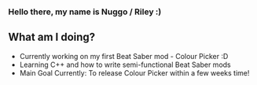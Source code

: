 ### Hello there, my name is Nuggo / Riley :)

## What am I doing?
- Currently working on my first Beat Saber mod - Colour Picker :D
- Learning C++ and how to write semi-functional Beat Saber mods
- Main Goal Currently: To release Colour Picker within a few weeks time!
